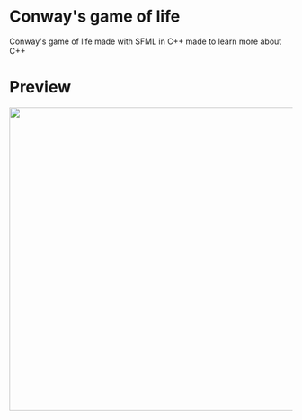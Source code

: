 # Conway's game of life
Conway's game of life made with SFML in C++ made to learn more about C++

# Preview

<img src="https://i.imgur.com/iKbFX2c.gif" width="541">
